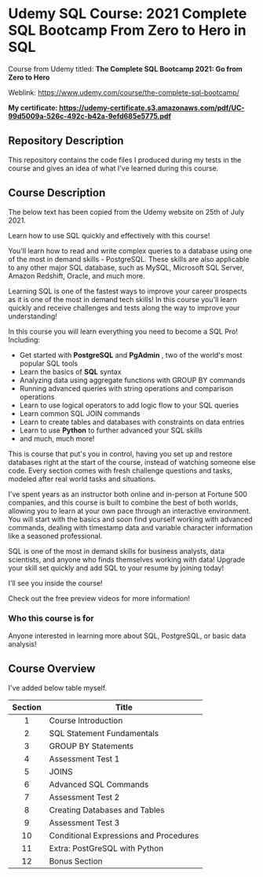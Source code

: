 # Udemy SQL Course: 2021 Complete SQL Bootcamp From Zero to Hero in SQL

Course from Udemy titled: **The Complete SQL Bootcamp 2021: Go from Zero to Hero**

Weblink: <https://www.udemy.com/course/the-complete-sql-bootcamp/>

**My certificate: <https://udemy-certificate.s3.amazonaws.com/pdf/UC-99d5009a-526c-492c-b42a-9efd685e5775.pdf>**


## Repository Description

This repository contains the code files I produced during my tests in the course and gives an idea of what I've learned during this course.


## Course Description

The below text has been copied from the Udemy website on 25th of July 2021.

Learn how to use SQL quickly and effectively with this course!

You'll learn how to read and write complex queries to a database using one of the most in demand skills - PostgreSQL. These skills are also applicable to any other major SQL database, such as MySQL, Microsoft SQL Server, Amazon Redshift, Oracle, and much more.

Learning SQL is one of the fastest ways to improve your career prospects as it is one of the most in demand tech skills! In this course you'll learn quickly and receive challenges and tests along the way to improve your understanding!

In this course you will learn everything you need to become a SQL Pro! Including:
* Get started with **PostgreSQL** and **PgAdmin** , two of the world's most popular SQL tools
* Learn the basics of **SQL** syntax
* Analyzing data using aggregate functions with GROUP BY commands
* Running advanced queries with string operations and comparison operations
* Learn to use logical operators to add logic flow to your SQL queries
* Learn common SQL JOIN commands
* Learn to create tables and databases with constraints on data entries
* Learn to use **Python** to further advanced your SQL skills
* and much, much more!

This is course that put's you in control, having you set up and restore databases right at the start of the course, instead of watching someone else code. Every section comes with fresh challenge questions and tasks, modeled after real world tasks and situations.

I've spent years as an instructor both online and in-person at Fortune 500 companies, and this course is built to combine the best of both worlds, allowing you to learn at your own pace through an interactive environment. You will start with the basics and soon find yourself working with advanced commands, dealing with timestamp data and variable character information like a seasoned professional.

SQL is one of the most in demand skills for business analysts, data scientists, and anyone who finds themselves working with data! Upgrade your skill set quickly and add SQL to your resume by joining today!

I'll see you inside the course!

Check out the free preview videos for more information!


### Who this course is for

Anyone interested in learning more about SQL, PostgreSQL, or basic data analysis!


## Course Overview

I've added below table myself.

| **Section** | **Title** |
| :--: | -------- |
| 1 | Course Introduction |
| 2 | SQL Statement Fundamentals |
| 3 | GROUP BY Statements |
| 4 | Assessment Test 1 |
| 5 | JOINS |
| 6 | Advanced SQL Commands |
| 7 | Assessment Test 2 |
| 8 | Creating Databases and Tables |
| 9 | Assessment Test 3 |
| 10 | Conditional Expressions and Procedures |
| 11 | Extra: PostGreSQL with Python |
| 12 | Bonus Section |